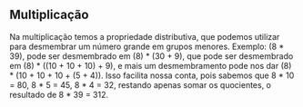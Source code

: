 ## Multiplicação
Na multiplicação temos a propriedade distributiva, que podemos utilizar para desmembrar um número grande em grupos menores.
Exemplo: (8 * 39), pode ser desmembrado em (8) * (30 + 9), que pode ser desmembrado em (8) * ((10 + 10 + 10) + 9), e mais um desmembramento pode nos dar (8) * (10 + 10 + 10 + (5 + 4)). Isso facilita nossa conta, pois sabemos que 8 * 10 = 80, 8 * 5 = 45, 8 * 4 = 32, restando apenas somar os quocientes, o resultado de 8 * 39 = 312.
